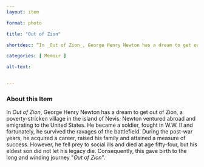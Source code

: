 ```yaml
--- 
layout: item 

format: photo 

title: "Out of Zion"

shortdesc: “In _Out of Zion_, George Henry Newton has a dream to get out of Zion, Nevis.” 

categories: [ Memoir ]

alt-text: 


--- 
```


### About this Item 

In _Out of Zion_, George Henry Newton has a dream to get out of Zion, a poverty-stricken village in the island of Nevis. Newton ventured abroad and emigrating to the United States. He became a soldier, fought in W.W. II and fortunately, he survived the ravages of the battlefield. During the post-war years, he acquired a career, raised his family and attained a measure of success. However, he fell prey to social ills and died at age fifty-four, but his eldest son did not let his legacy die. Consequently, this gave birth to the long and winding journey "_Out of Zion_".
